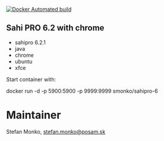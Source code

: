 [![Docker Automated build](https://img.shields.io/docker/automated/jrottenberg/ffmpeg.svg)]()

Sahi PRO 6.2 with chrome
---

* sahipro 6.2.1
* java
* chrome
* ubuntu
* xfce


Start container with:

docker run -d -p 5900:5900 -p 9999:9999 smonko/sahipro-6


Maintainer
======================
Stefan Monko, stefan.monko@posam.sk
